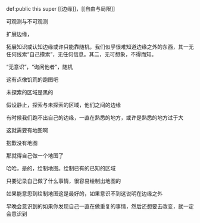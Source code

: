 def:public this super [[边缘]]，[[自由与局限]]


可观测与不可观测

扩展边缘，

拓展知识或认知边缘或许只能靠随机，我们似乎很难知道边缘之外的东西，其一无任何线索“自己摸索”，无任何信息。其二，无可想象，不得而知。

“无意识”，“询问他者”，随机

这有点像饥荒的跑图吧

未探索的区域是黑的

假设静止，探索与未探索的区域，他们之间的边缘

有时候我们跑不出自己的边缘，一直在熟悉的地方，或许是熟悉的地方过于大

这就需要有地图啊

抱歉没有地图

那就得自己做一个地图了

哈哈，是的，绘制地图。绘制已有的已知的区域

只要记录自己做了什么事情，很容易绘制出地图的

如果能意思到绘制地图这是最好的，如果意识不到这说明在边缘之外

早晚会意识到的如果你发现自己一直在做重复的事情，然后还想要去改变，就一定会意识到